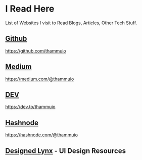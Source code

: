 # I Read Here
List of Websites I visit to Read Blogs, Articles, Other Tech Stuff.

## [Github](https://github.com/)
https://github.com/thammuio

## [Medium](https://medium.com/)
https://medium.com/@thammuio

## [DEV](https://dev.to/)
https://dev.to/thammuio

## [Hashnode](https://hashnode.com/)
https://hashnode.com/@thammuio

## [Designed Lynx](https://www.designerlynx.co/)  - UI Design Resources
